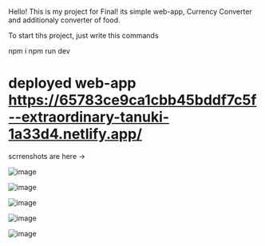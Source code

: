 Hello!
This is my project for Final!
its simple web-app, Currency Converter and additionaly converter of food.

To start tihs project, just write this commands

npm i
npm run dev

# deployed web-app [https://65783ce9ca1cbb45bddf7c5f--extraordinary-tanuki-1a33d4.netlify.app/ ](https://658d38f731745491384ca123--bejewelled-crisp-ee8f81.netlify.app/)

scrrenshots are here ->

![image](https://github.com/nuraly122/ConverterFinal/assets/56216323/492d3c06-412f-49b0-b3f2-0e26f9ba772d)


![image](https://github.com/nuraly122/ConverterFinal/assets/56216323/2d021f46-0d12-4a07-9489-94fa98fed118)


![image](https://github.com/nuraly122/ConverterFinal/assets/56216323/bf8d99ad-a433-456b-920d-61bd3d17c234)


![image](https://github.com/nuraly122/ConverterFinal/assets/56216323/3378788e-bb84-485d-95a7-62178e004b51)


![image](https://github.com/nuraly122/ConverterFinal/assets/56216323/0d251f10-a196-4a32-a59a-1c7394914320)
